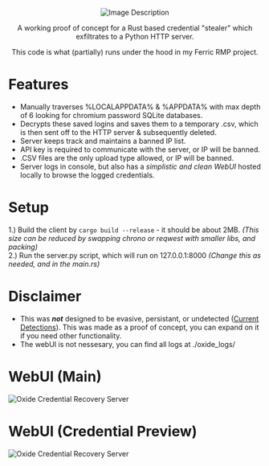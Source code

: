 <p align="center">
  <img src="https://i.ibb.co/ZJVkW4t/Untitled-design.png" alt="Image Description">
</p>
<p align="center">
  A working proof of concept for a Rust based credential "stealer" which exfiltrates to a Python HTTP server.  
</p>
<p align="center">
  This code is what (partially) runs under the hood in my Ferric RMP project.
</p>

# Features
 - Manually traverses %LOCALAPPDATA% & %APPDATA% with max depth of 6 looking for chromium password SQLite databases.
 - Decrypts these saved logins and saves them to a temporary .csv, which is then sent off to the HTTP server & subsequently deleted.
 - Server keeps track and maintains a banned IP list.
 - API key is required to communicate with the server, or IP will be banned.
 - .CSV files are the only upload type allowed, or IP will be banned.
 - Server logs in console, but also has a *simplistic and clean WebUI* hosted locally to browse the logged credentials.

# Setup
 1.) Build the client by ```cargo build --release``` - it should be about 2MB. *(This size can be reduced by swapping chrono or reqwest with smaller libs, and packing)*  
 2.) Run the server.py script, which will run on 127.0.0.1:8000 *(Change this as needed, and in the main.rs)*  

# Disclaimer
 - This was ***not*** designed to be evasive, persistant, or undetected ([Current Detections](https://tip.neiki.dev/file/b5442ee156093a526c51f925ccbf1ee3a0363fe2c7cf60580d98238c2d1ddb9c)). This was made as a proof of concept, you can expand on it if you need other functionality.
 - The webUI is not nessesary, you can find all logs at ./oxide_logs/

# WebUI (Main)
![Oxide Credential Recovery Server](https://i.ibb.co/GtN6fkT/Screenshot-2024-10-29-at-14-56-22-Oxide-Credential-Recovery-Server.png)
# WebUI (Credential Preview)
![Oxide Credential Recovery Server](https://i.ibb.co/nMjjWDG/Screenshot-2024-10-29-at-15-40-40-Oxide-Credential-Recovery-Server.png)

